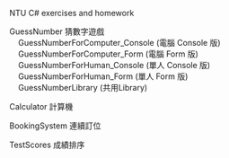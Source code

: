 ﻿NTU C# exercises and homework

GuessNumber 猜數字遊戲<br/> 
&nbsp;&nbsp;&nbsp;&nbsp;GuessNumberForComputer_Console	(電腦 Console 版) <br/> 
&nbsp;&nbsp;&nbsp;&nbsp;GuessNumberForComputer_Form	   (電腦 Form 版) <br/> 
&nbsp;&nbsp;&nbsp;&nbsp;GuessNumberForHuman_Console	   (單人 Console 版) <br/> 
&nbsp;&nbsp;&nbsp;&nbsp;GuessNumberForHuman_Form	      (單人 Form 版) <br/> 
&nbsp;&nbsp;&nbsp;&nbsp;GuessNumberLibrary		         (共用Library)

Calculator 計算機<br/>

BookingSystem 連續訂位<br/>

TestScores 成績排序<br/>

